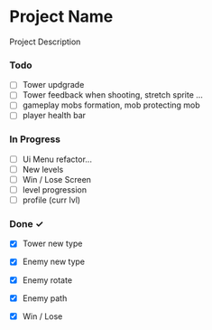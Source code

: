 # Project Name

Project Description

### Todo

- [ ] Tower updgrade  
- [ ] Tower feedback when shooting, stretch sprite ...  
- [ ] gameplay mobs formation, mob protecting mob  
- [ ] player health bar  

### In Progress

- [ ] Ui Menu refactor...  
- [ ] New levels  
- [ ] Win / Lose Screen  
- [ ] level progression  
- [ ] profile (curr lvl)  

### Done ✓

- [x] Tower new type  
- [x] Enemy new type  
- [x] Enemy rotate  
- [x] Enemy path  
- [x] Win / Lose  

